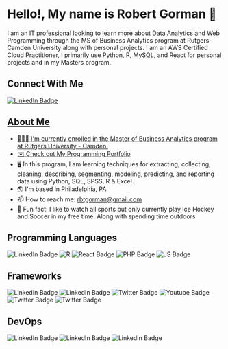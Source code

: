 

  # Hello!, My name is Robert Gorman  👋

I am an IT professional looking to learn more about Data Analytics and Web Programming through the MS of Business Analytics program at Rutgers-Camden University along with personal projects. I am an AWS Certified Cloud Practitioner, I primarily use Python, R, MySQL, and React for personal projects and in my Masters program. 



## Connect With Me

<div id="badges">
  <a href="https://www.linkedin.com/in/robert-gorman-638852149/">
    <img src="https://img.shields.io/badge/LinkedIn-blue?style=for-the-badge&logo=linkedin&logoColor=white" alt="LinkedIn Badge"/>
</div>
    
## About Me
- 👩🏽‍💻 I'm currently enrolled in the Master of Business Analytics program at Rutgers University - Camden.
- ✉️ Check out [My Programming Portfolio](https://rbtgorman.github.io/resume-site)
- 🖥️ In this program, I am learning techniques for extracting, collecting, cleaning, describing, segmenting, modeling, predicting,
      and reporting data using Python, SQL, SPSS, R & Excel.
- 🌎 I'm based in Philadelphia, PA
- 📫 How to reach me: rbtgorman@gmail.com
- 🥊 Fun fact: I like to watch all sports but only currently play Ice Hockey and Soccer in my free time. Along with spending time outdoors
  


## Programming Languages
<div id="badges">
  <img src="https://img.shields.io/badge/Python-blue?style=for-the-badge&logo=python&logoColor=white" alt="LinkedIn Badge"/>
  <img src="https://img.shields.io/badge/R-blue?style=for-the-badge&logo=R&logoColor=white" alt="R"/>
  <img src="https://img.shields.io/badge/React-black?style=for-the-badge&logo=React&logoColor=blue" alt="React Badge"/>
  <img src="https://img.shields.io/badge/PHP-blue?style=for-the-badge&logo=PHP&logoColor=white" alt="PHP Badge"/>
  <img src="https://img.shields.io/badge/Javascript-yellow?style=for-the-badge&logo=javascript&logoColor=black" alt="JS Badge"/>
</div>

## Frameworks 
<div id="badges">
  <img src="https://img.shields.io/badge/Node.JS-grey?style=for-the-badge&logo=Node.JS&logoColor=white" alt="LinkedIn Badge"/>
  <img src="https://img.shields.io/badge/Netlify-green?style=for-the-badge&logo=Netlify&logoColor=white" alt="LinkedIn Badge"/>
  <img src="https://img.shields.io/badge/TAILWIND CSS-Teal?style=for-the-badge&logo=PHP&logoColor=white" alt="Twitter Badge"/>
  <img src="https://img.shields.io/badge/HTML5-orange?style=for-the-badge&logo=React&logoColor=blue" alt="Youtube Badge"/>
  <img src="https://img.shields.io/badge/Bootstrap-purple?style=for-the-badge&logo=PHP&logoColor=white" alt="Twitter Badge"/>
  <img src="https://img.shields.io/badge/JQuery-blue?style=for-the-badge&logo=javascript&logoColor=black" alt="Twitter Badge"/>
</div>

## DevOps
<div id="badges">
  <img src="https://img.shields.io/badge/Github-black?style=for-the-badge&logo=Node.JS&logoColor=white" alt="LinkedIn Badge"/>
  <img src="https://img.shields.io/badge/Google Cloud Platform (GCP)-blue?style=for-the-badge&logo=Netlify&logoColor=white" alt="LinkedIn Badge"/>
  <img src="https://img.shields.io/badge/Netlify-green?style=for-the-badge&logo=Netlify&logoColor=white" alt="LinkedIn Badge"/>

</div>


<!---
rbtgorman/rbtgorman is a ✨ special ✨ repository because its `README.md` (this file) appears on your GitHub profile.
You can click the Preview link to take a look at your changes.
--->
